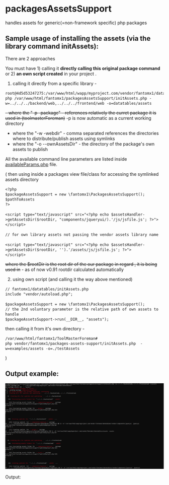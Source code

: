 # packagesAssetsSupport
handles assets for generic(=non-framework specific) php packages



## Sample usage of installing the assets (via the library command initAssets):

There are 2 approaches

You must have 1) calling it **directly calling this original package command** or 2) **an own script created** in your project .

1) calling it directly from a specific library - 
```
root@4d5d53247275:/var/www/html/wapp/myproject.com/vendor/fantomx1/datatabless# 
php /var/www/html/fantomx1/packagesAssetsSupport/initAssets.php -w=../../../backend/web,../../../frontend/web -o=datatables/assets   
```
~~- where the "-p -package" - references relatively the curret package it is used in (toolmasterForeman)~~ -p is now automatic as a current working directory
- where the "-w -webdir" - comma separated references the directories where to distribute/publish assets using symlinks
- where the "-o --ownAssetsDir" - the directory of the package's own assets to  publish 

All the available command line parameters are listed inside [availableParams.php](availableParams.php) file.
   
(
then using inside a packages view file/class for accessing the symlinked assets directory
```
<?php
$packageAssetsSupport = new \fantomx1\PackagesAssetsSupport();
$pathToAssets 
?>

<script type="text/javascript" src="<?php echo $assetsHandler->getAssetsDir($rootDir, "components/jqueryui/).'/js/jsfile.js'; ?>">
</script>

// for own library assets not passing the vendor assets library name

<script type="text/javascript" src="<?php echo $assetsHandler->getAssetsDir($rootDir, '').'/assets/js/jsfile.js'; ?>">
</script>
```

~~where the $rootDir is the root dir of the our package in regard , it is being used in~~ - as of now v0.91 rootdir calculated automatically

2) using own script (and calling it the way above mentioned)
```
// fantomx1/datatables/initAssets.php
include "vendor/autoload.php";

$packageAssetsSupport = new \fantomx1\PackagesAssetsSupport();
// the 2nd voluntary parameter is the relative path of own assets to handle
$packageAssetsSupport->run(__DIR__, "assets");
```
then calling it from it's own directory -
```
/var/www/html/fantomx1/ToolMasterForeman# 
php vendor/fantomx1/packages-assets-support/initAssets.php  -w=examples/assets -o=./testAssets
```

)
## Output example:

![Showcase](showcase.png)

Output:
